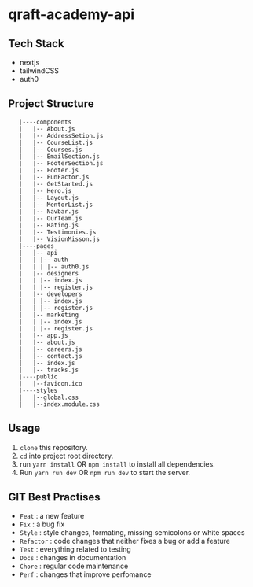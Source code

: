 # qraft-academy-api

## Tech Stack

- nextjs
- tailwindCSS
- auth0

## Project Structure

```the-apprentice-cycle
   |----components
   |   |-- About.js
   |   |-- AddressSetion.js
   |   |-- CourseList.js
   |   |-- Courses.js
   |   |-- EmailSection.js
   |   |-- FooterSection.js
   |   |-- Footer.js
   |   |-- FunFactor.js
   |   |-- GetStarted.js
   |   |-- Hero.js
   |   |-- Layout.js
   |   |-- MentorList.js
   |   |-- Navbar.js
   |   |-- OurTeam.js
   |   |-- Rating.js
   |   |-- Testimonies.js
   |   |-- VisionMisson.js
   |----pages
   |   |-- api
   |   | |-- auth
   |   | | |-- auth0.js
   |   |-- designers
   |   | |-- index.js
   |   | |-- register.js
   |   |-- developers
   |   | |-- index.js
   |   | |-- register.js
   |   |-- marketing
   |   | |-- index.js
   |   | |-- register.js
   |   |-- app.js
   |   |-- about.js
   |   |-- careers.js
   |   |-- contact.js
   |   |-- index.js
   |   |-- tracks.js
   |----public
   |   |--favicon.ico
   |----styles
   |   |--global.css
   |   |--index.module.css
```

## Usage

1. `clone` this repository.
2. `cd` into project root directory.
3. run `yarn install` OR `npm install`  to install all dependencies.
4. Run `yarn run dev` OR `npm run dev` to start the server.

## GIT Best Practises

- `Feat` : a new feature
- `Fix` : a bug fix
- `Style` : style changes, formating, missing semicolons or white spaces
- `Refactor` : code changes that neither fixes a bug or add a feature
- `Test` : everything related to testing 
- `Docs` : changes in documentation
- `Chore` : regular code maintenance
- `Perf` : changes that improve perfomance